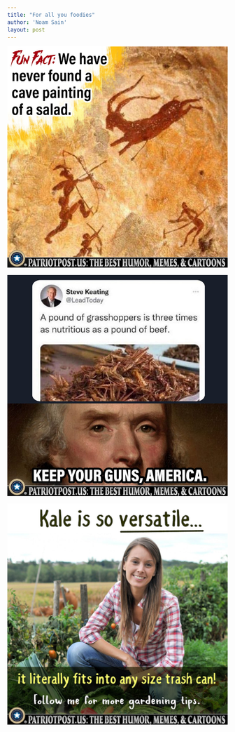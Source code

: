 ```yaml
---
title: "For all you foodies"
author: 'Noam Sain'
layout: post
---
```


![Fun fact](/assets/2022/2022-10-01GEX39V1M8QTM4C0JDXSMG4MD.jpeg "Fun fact")

![Keep your guns, America](/assets/2022/2022-10-01GF6ST2BQ8HKJVB3SZQCSJY9T.jpeg "Keep your guns, America")

![Kale is so versatile](/assets/2022/2022-10-01GFBJDD27E4NMY8QNCNNB2AXH.jpeg "Kale is so versatile")
